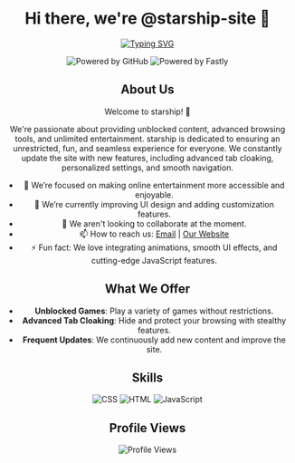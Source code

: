 <div align="center">

# Hi there, we're @starship-site 👋

[![Typing SVG](https://readme-typing-svg.demolab.com?font=Space+Grotesk&pause=1000&color=AE54FF&center=true&width=435&lines=Looking+awesome!+%E2%9C%A8;We+use+HTML%2C+CSS%2C+and+JavaScript.+%F0%9F%A7%91%E2%80%8D%F0%9F%92%BB;Follow+us!+%F0%9F%91%A4;Star+the+website's+repo!+%E2%AD%90;Check+out+our+website!+%F0%9F%8C%90;starship.global.ssl.fastly.net)](https://git.io/typing-svg)

![Powered by GitHub](https://img.shields.io/badge/powered%20by-GitHub-black?style=for-the-badge&logo=github&logoColor=white)
![Powered by Fastly](https://img.shields.io/badge/powered%20by-Fastly-black?style=for-the-badge&logo=fastly&logoColor=white)

## About Us
Welcome to starship! 🚀

We're passionate about providing unblocked content, advanced browsing tools, and unlimited entertainment. starship is dedicated to ensuring an unrestricted, fun, and seamless experience for everyone. We constantly update the site with new features, including advanced tab cloaking, personalized settings, and smooth navigation.

- 👀 We’re focused on making online entertainment more accessible and enjoyable.
- 🌱 We’re currently improving UI design and adding customization features.
- 💞️ We aren't looking to collaborate at the moment.
- 📫 How to reach us: [Email](mailto:starship.site@gmail.com) | [Our Website](https://starship.global.ssl.fastly.net)
- ⚡ Fun fact: We love integrating animations, smooth UI effects, and cutting-edge JavaScript features.

## What We Offer
- **Unblocked Games**: Play a variety of games without restrictions.
- **Advanced Tab Cloaking**: Hide and protect your browsing with stealthy features.
- **Frequent Updates**: We continuously add new content and improve the site.

## Skills
![CSS](https://img.shields.io/badge/-CSS-black?style=for-the-badge&logo=CSS3&logoColor=white)
![HTML](https://img.shields.io/badge/-HTML-black?style=for-the-badge&logo=HTML5&logoColor=white)
![JavaScript](https://img.shields.io/badge/-JavaScript-black?style=for-the-badge&logo=JavaScript&logoColor=white)

## Profile Views
![Profile Views](https://komarev.com/ghpvc/?username=starship-site&style=for-the-badge&color=AE54FF&label=PROFILE+VIEWS)


</div>

<!---
the-gameverse/the-gameverse is a ✨ special ✨ repository because its `README.md` (this file) appears on your GitHub profile.
You can click the Preview link to take a look at your changes.
--->
